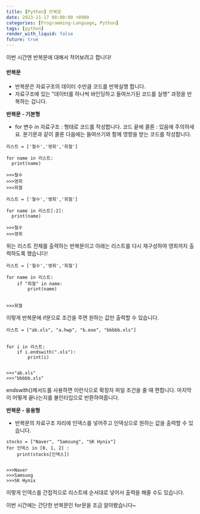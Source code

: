 ```yaml
---
title: [Python] 반복문
date: 2023-11-17 00:00:00 +0900
categories: [Programming-Language, Python]
tags: [python]
render_with_liquid: false
future: true
---
```

이번 시간엔 반복문에 대해서 적어보려고 합니다!

#### **반복문**

-   반복문은 자료구조의 데이터 수만큼 코드를 반복실행 합니다.  
-   자료구조에 있는 "데이터를 하나씩 바인딩하고 들여쓰기된 코드를 실행" 과정을 반복하는 겁니다.

**반복문 - 기본형**

-   for 변수 in 자료구조 : 형태로 코드를 작성합니다. 코드 끝에 콜론 : 있음에 주의하세요. 분기문과 같이 콜론 다음에는 들여쓰기와 함께 영향을 받는 코드를 작성합니다.

```
리스트 = ['철수','영희','희철']

for name in 리스트:
  print(name)
  
>>>철수
>>>영희
>>>희철
```

```
리스트 = ['철수','영희','희철']

for name in 리스트[:2]:
  print(name)
  
>>>철수
>>>영희
```

위는 리스트 전체를 출력하는 반복문이고 아래는 리스트를 다시 재구성하여 영희까지 출력하도록 했습니다!

```
리스트 = ['철수','영희','희철']

for name in 리스트:
	if "희철" in name:
		print(name)
  

>>>희철
```

이렇게 반복문에 if문으로 조건을 주면 원하는 값만 출력할 수 있습니다.

```
리스트 = ["ab.xls", "a.hwp", "b.exe", "bbbbb.xls"]


for i in 리스트:
    if i.endswith(".xls"):
        print(i)


>>>"ab.xls"
>>>"bbbbb.xls"
```

endswith()메서드를 사용하면 이런식으로 확장자 파일 조건을 줄 때 편합니다. 마지막이 어떻게 끝나는지를 불린타입으로 반환하여줍니다.

**반복문 - 응용형**

-   반복문의 자료구조 자리에 인덱스를 넣어주고 인덱싱으로 원하는 값을 출력할 수 있습니다.

```
stocks = ["Naver", "Samsung", "SK Hynix"]
for 인덱스 in [0, 1, 2] :
    print(stocks[인덱스])


>>>Naver
>>>Samsung
>>>SK Hynix
```

이렇게 인덱스를 간접적으로 리스트에 순서대로 넣어서 출력을 해줄 수도 있습니다.

이번 시간에는 간단한 반복문인 for문을 조금 알아봤습니다~